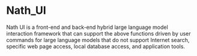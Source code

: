 # Nath_UI
Nath UI is a front-end and back-end hybrid large language model interaction framework that can support the above functions driven by user commands for large language models that do not support Internet search, specific web page access, local database access, and application tools.
